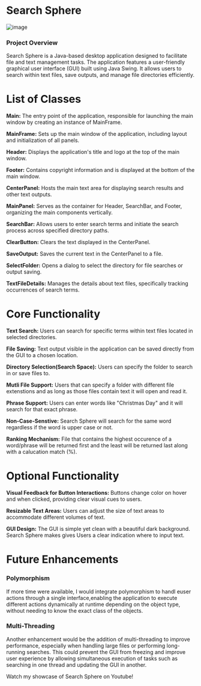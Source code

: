 # Search Sphere

![image](https://github.com/DenisBajgora/SearchSphere_repo/assets/124717960/e0b3614d-236d-4a7d-a36e-1dc0689e056e)


### Project Overview

Search Sphere is a Java-based desktop application designed to facilitate file and text management tasks. The application features a user-friendly graphical user interface (GUI) built using Java Swing. It allows users to search within text files, save outputs, and manage file directories efficiently.

# List of Classes

**Main:** The entry point of the application, responsible for launching the main window by creating an instance of MainFrame.


**MainFrame:** Sets up the main window of the application, including layout and initialization of all panels.


**Header:** Displays the application's title and logo at the top of the main window.


**Footer:** Contains copyright information and is displayed at the bottom of the main window.


**CenterPanel:** Hosts the main text area for displaying search results and other text outputs.


**MainPanel:** Serves as the container for Header, SearchBar, and Footer, organizing the main components vertically.


**SearchBar:** Allows users to enter search terms and initiate the search process across specified directory paths.


**ClearButton:** Clears the text displayed in the CenterPanel.


**SaveOutput:** Saves the current text in the CenterPanel to a file.


**SelectFolder:** Opens a dialog to select the directory for file searches or output saving.


**TextFileDetails:** Manages the details about text files, specifically tracking occurrences of search terms.

# Core Functionality

**Text Search:** Users can search for specific terms within text files located in selected directories.

**File Saving:** Text output visible in the application can be saved directly from the GUI to a chosen location.

**Directory Selection(Search Space):** Users can specify the folder to search in or save files to.

**Mutli File Support:** Users that can specify a folder with different file extenstions and as long as those files contain text it will open and read it. 

**Phrase Support:** Users can enter words like "Christmas Day" and it will search for that exact phrase.

**Non-Case-Senstive:** Search Sphere will search for the same word regardless if the word is upper case or not. 

**Ranking Mechanism:** File that contains the highest occurence of a word/phrase will be returned first and the least will be returned last along with a calucation match (%).

# Optional Functionality

**Visual Feedback for Button Interactions:** Buttons change color on hover and when clicked, providing clear visual cues to users.

**Resizable Text Areas:** Users can adjust the size of text areas to accommodate different volumes of text. 

**GUI Design:** The GUI is simple yet clean with a beautiful dark background. Search Sphere makes gives Users a clear indication where to input text. 

# Future Enhancements

### Polymorphism

If more time were available, I would integrate polymorphism to handl euser actions through a single interface,enabling the application to execute different actions dynamically at runtime depending on the object type, without needing to know the exact class of the objects.

### Multi-Threading

Another enhancement would be the addition of multi-threading to improve performance, especially when handling large files or performing long-running searches. This could prevent the GUI from freezing and improve user experience by allowing simultaneous execution of tasks such as searching in one thread and updating the GUI in another.


Watch my showcase of Search Sphere on Youtube!


